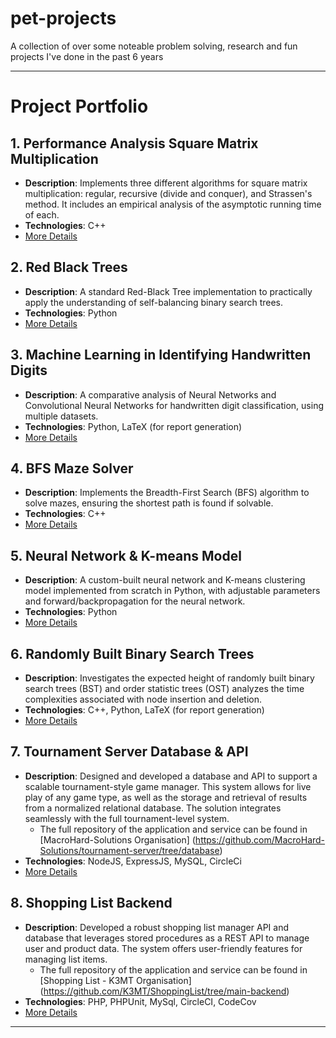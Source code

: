 # pet-projects
A collection of over some noteable problem solving, research and fun projects I've done in the past 6 years

___

# Project Portfolio

## 1. **Performance Analysis Square Matrix Multiplication**
   - **Description**: Implements three different algorithms for square matrix multiplication: regular, recursive (divide and conquer), and Strassen's method. It includes an empirical analysis of the asymptotic running time of each.
   - **Technologies**: C++
   - [More Details](./Performance-Analysis-Square-Matrix-Multiplication/README.md)

## 2. **Red Black Trees**
   - **Description**: A standard Red-Black Tree implementation to practically apply the understanding of self-balancing binary search trees.
   - **Technologies**: Python
   - [More Details](./Red-Black-Trees/README.md)

## 3. **Machine Learning in Identifying Handwritten Digits**
   - **Description**: A comparative analysis of Neural Networks and Convolutional Neural Networks for handwritten digit classification, using multiple datasets.
   - **Technologies**: Python, LaTeX (for report generation)
   - [More Details](./ML-Handwritten-Digits/README.md)

## 4. **BFS Maze Solver**
   - **Description**: Implements the Breadth-First Search (BFS) algorithm to solve mazes, ensuring the shortest path is found if solvable.
   - **Technologies**: C++
   - [More Details](./BFS-Maze-Solver/README.md)

## 5. **Neural Network & K-means Model**
   - **Description**: A custom-built neural network and K-means clustering model implemented from scratch in Python, with adjustable parameters and forward/backpropagation for the neural network.
   - **Technologies**: Python
   - [More Details](./Neural-Network-Kmeans/README.md)

## 6. **Randomly Built Binary Search Trees**
   - **Description**: Investigates the expected height of randomly built binary search trees (BST) and order statistic trees (OST) analyzes the time complexities associated with node insertion and deletion.
   - **Technologies**: C++, Python, LaTeX (for report generation)
   - [More Details](./Binary-Search-And-Order-Statistic-Trees/README.md)

## 7. **Tournament Server Database & API**
   - **Description**: Designed and developed a database and API to support a scalable tournament-style game manager. This system allows for live play of any game type, as well as the storage and retrieval of results from a normalized relational database. The solution integrates seamlessly with the full tournament-level system. 
     - The full repository of the application and service can be found in [MacroHard-Solutions Organisation] (https://github.com/MacroHard-Solutions/tournament-server/tree/database)
   - **Technologies**: NodeJS, ExpressJS, MySQL, CircleCi
   - [More Details](./Tournament-Server-Backend/README.md)

## 8. **Shopping List Backend**
   - **Description**: Developed a robust shopping list manager API and database that leverages stored procedures as a REST API to manage user and product data. The system offers user-friendly features for managing list items. 
     - The full repository of the application and service can be found in [Shopping List - K3MT Organisation] (https://github.com/K3MT/ShoppingList/tree/main-backend)
   - **Technologies**: PHP, PHPUnit, MySql, CircleCI, CodeCov
   - [More Details](./Shopping-List-Backend/README.md)

---
